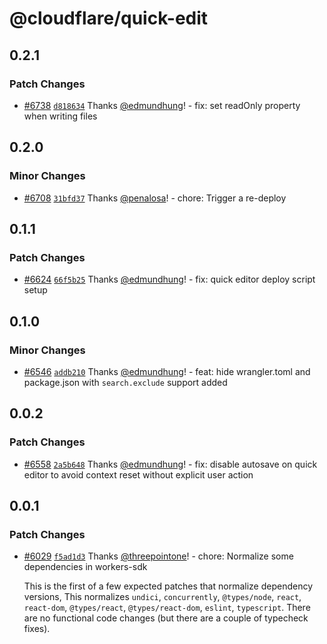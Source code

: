 # @cloudflare/quick-edit

## 0.2.1

### Patch Changes

- [#6738](https://github.com/cloudflare/workers-sdk/pull/6738) [`d818634`](https://github.com/cloudflare/workers-sdk/commit/d8186341980ab2c02917852a9e790a7655f93a78) Thanks [@edmundhung](https://github.com/edmundhung)! - fix: set readOnly property when writing files

## 0.2.0

### Minor Changes

- [#6708](https://github.com/cloudflare/workers-sdk/pull/6708) [`31bfd37`](https://github.com/cloudflare/workers-sdk/commit/31bfd374cf6764c1e8a4491518c58cb112010340) Thanks [@penalosa](https://github.com/penalosa)! - chore: Trigger a re-deploy

## 0.1.1

### Patch Changes

- [#6624](https://github.com/cloudflare/workers-sdk/pull/6624) [`66f5b25`](https://github.com/cloudflare/workers-sdk/commit/66f5b259a760e4a5ebe0dac01a3d82df15aa3040) Thanks [@edmundhung](https://github.com/edmundhung)! - fix: quick editor deploy script setup

## 0.1.0

### Minor Changes

- [#6546](https://github.com/cloudflare/workers-sdk/pull/6546) [`addb210`](https://github.com/cloudflare/workers-sdk/commit/addb21010dc68ff8867903b90aca438a31f0a3fc) Thanks [@edmundhung](https://github.com/edmundhung)! - feat: hide wrangler.toml and package.json with `search.exclude` support added

## 0.0.2

### Patch Changes

- [#6558](https://github.com/cloudflare/workers-sdk/pull/6558) [`2a5b648`](https://github.com/cloudflare/workers-sdk/commit/2a5b64815455a324dd57cdcf98abbcc3f7156c98) Thanks [@edmundhung](https://github.com/edmundhung)! - fix: disable autosave on quick editor to avoid context reset without explicit user action

## 0.0.1

### Patch Changes

- [#6029](https://github.com/cloudflare/workers-sdk/pull/6029) [`f5ad1d3`](https://github.com/cloudflare/workers-sdk/commit/f5ad1d3e562ce63b59f6ab136f1cdd703605bca4) Thanks [@threepointone](https://github.com/threepointone)! - chore: Normalize some dependencies in workers-sdk

  This is the first of a few expected patches that normalize dependency versions, This normalizes `undici`, `concurrently`, `@types/node`, `react`, `react-dom`, `@types/react`, `@types/react-dom`, `eslint`, `typescript`. There are no functional code changes (but there are a couple of typecheck fixes).
